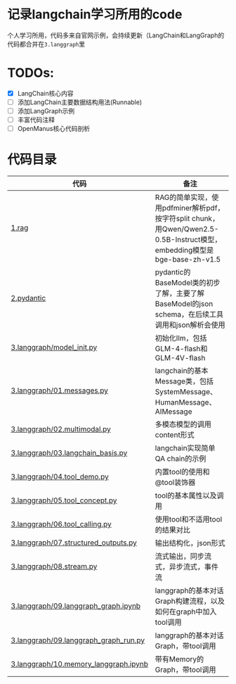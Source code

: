 # 记录langchain学习所用的code
个人学习所用，代码多来自官网示例，会持续更新（LangChain和LangGraph的代码都合并在`3.langgraph`里

# TODOs:
- [x] LangChain核心内容
- [ ] 添加LangChain主要数据结构用法(Runnable)
- [ ] 添加LangGraph示例
- [ ] 丰富代码注释
- [ ] OpenManus核心代码剖析
  
# 代码目录
|代码|备注|
|---|---|
|[1.rag](1.rag/rag_pipeline.py)|RAG的简单实现，使用pdfminer解析pdf，按字符split chunk，用Qwen/Qwen2.5-0.5B-Instruct模型，embedding模型是bge-base-zh-v1.5|
|[2.pydantic](2.pydantic/demo.py)|pydantic的BaseModel类的初步了解，主要了解BaseModel的json schema，在后续工具调用和json解析会使用|
|[3.langgraph/model_init.py](3.langgraph/model_init.py)|初始化llm，包括GLM-4-flash和GLM-4V-flash|
|[3.langgraph/01.messages.py](3.langgraph/01.messages.py)|langchain的基本Message类，包括SystemMessage、HumanMessage、AIMessage|
|[3.langgraph/02.multimodal.py](3.langgraph/02.multimodal.py)|多模态模型的调用content形式|
|[3.langgraph/03.langchain_basis.py](3.langgraph/03.langchain_basis.py)|langchain实现简单QA chain的示例|
|[3.langgraph/04.tool_demo.py](3.langgraph/04.tool_demo.py)|内置tool的使用和@tool装饰器|
|[3.langgraph/05.tool_concept.py](3.langgraph/05.tool_concept.py)|tool的基本属性以及调用|
|[3.langgraph/06.tool_calling.py](3.langgraph/06.tool_calling.py)|使用tool和不适用tool的结果对比|
|[3.langgraph/07.structured_outputs.py](3.langgraph/07.structured_outputs.py)|输出结构化，json形式|
|[3.langgraph/08.stream.py](3.langgraph/08.stream.py)|流式输出，同步流式，异步流式，事件流|
|[3.langgraph/09.langgraph_graph.ipynb](3.langgraph/09.langgraph_graph.ipynb)|langgraph的基本对话Graph构建流程，以及如何在graph中加入tool调用|
|[3.langgraph/09.langgraph_graph_run.py](3.langgraph/09.langgraph_graph_run.py)|langgraph的基本对话Graph，带tool调用|
|[3.langgraph/10.memory_langgraph.ipynb](3.langgraph/10.memory_langgraph.ipynb)|带有Memory的Graph，带tool调用|